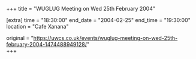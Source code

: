 +++
title = "WUGLUG Meeting on Wed 25th February 2004"

[extra]
time = "18:30:00"
end_date = "2004-02-25"
end_time = "19:30:00"
location = "Cafe Xanana"

original = "https://uwcs.co.uk/events/wuglug-meeting-on-wed-25th-february-2004-1474488949128/"    
+++



